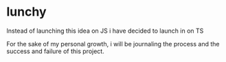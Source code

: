 # lunchy
Instead of launching this idea on JS i have decided to launch in on TS

For the sake of my personal growth, i will be journaling the process and the success and failure of this project. 

